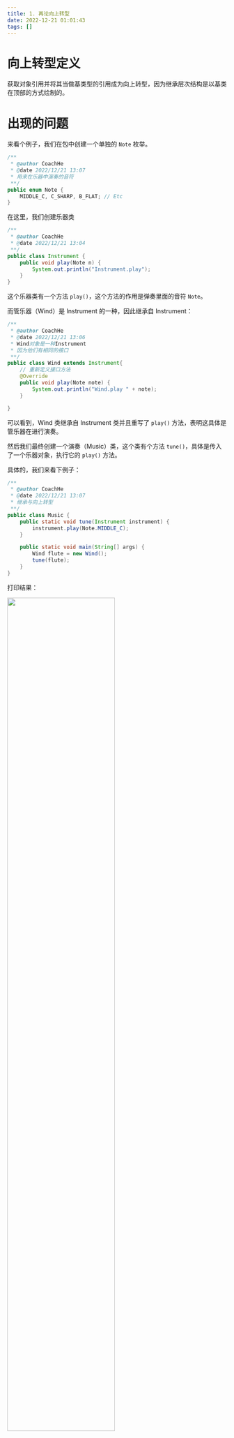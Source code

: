 ```yaml
---
title: 1. 再论向上转型  
date: 2022-12-21 01:01:43  
tags: []  
---
```


# 向上转型定义

获取对象引用并将其当做基类型的引用成为向上转型，因为继承层次结构是以基类在顶部的方式绘制的。

# 出现的问题

来看个例子，我们在包中创建一个单独的 `Note` 枚举。

```java
/**
 * @author CoachHe
 * @date 2022/12/21 13:07
 * 用来在乐器中演奏的音符
 **/
public enum Note {
    MIDDLE_C, C_SHARP, B_FLAT; // Etc
}
```

在这里，我们创建乐器类

```java
/**
 * @author CoachHe
 * @date 2022/12/21 13:04
 **/
public class Instrument {
    public void play(Note n) {
        System.out.println("Instrument.play");
    }
}
```

这个乐器类有一个方法 `play()`，这个方法的作用是弹奏里面的音符 `Note`。

而管乐器（Wind）是 Instrument 的一种，因此继承自 Instrument：

```java
/**
 * @author CoachHe
 * @date 2022/12/21 13:06
 * Wind对象是一种Instrument
 * 因为他们有相同的接口
 **/
public class Wind extends Instrument{
    // 重新定义接口方法
    @Override
    public void play(Note note) {
        System.out.println("Wind.play " + note);
    }

}
```

可以看到，Wind 类继承自 Instrument 类并且重写了 `play()` 方法，表明这具体是管乐器在进行演奏。

然后我们最终创建一个演奏（Music）类，这个类有个方法 `tune()`，具体是传入了一个乐器对象，执行它的 `play()` 方法。

具体的，我们来看下例子：

```java
/**
 * @author CoachHe
 * @date 2022/12/21 13:07
 * 继承与向上转型
 **/
public class Music {
    public static void tune(Instrument instrument) {
        instrument.play(Note.MIDDLE_C);
    }

    public static void main(String[] args) {
        Wind flute = new Wind();
        tune(flute);
    }
}
```

打印结果：

<img src=" https://coachhe-1305181419.cos.ap-guangzhou.myqcloud.com/%E7%A8%8B%E5%BA%8F%E5%91%98/%E5%B7%A5%E5%85%B7/git/20221221150133.png" width = "70%" />

可以看到，我们传入了一个 `Wind` 类型的对象，最终打印的也是一个在 `Wind` 类中定义的 `play()` 方法，这种方式是很合适的。

# 忘记对象类型

上面的例子就是一个很典型的忘记对象类型的例子，也就是说，我们需要忘记这个对象的具体类型，而把它当成基类的类型来进行使用。

比如在上面的例子中，如果对 `Wind` 的对象专门写一个 `tune()` 方法，那看似是合理的，但是有一个主要的缺点：必须为添加的每个新 `Instrument` 类编写特定类型的方法，如果出了 `tune()` 之外还有其他方法，那每个方法都要重写，这意味着难以管理。

因此，编写一个以基类为参数的方法，而不用担心任何特定的子类，这样是更好的！
